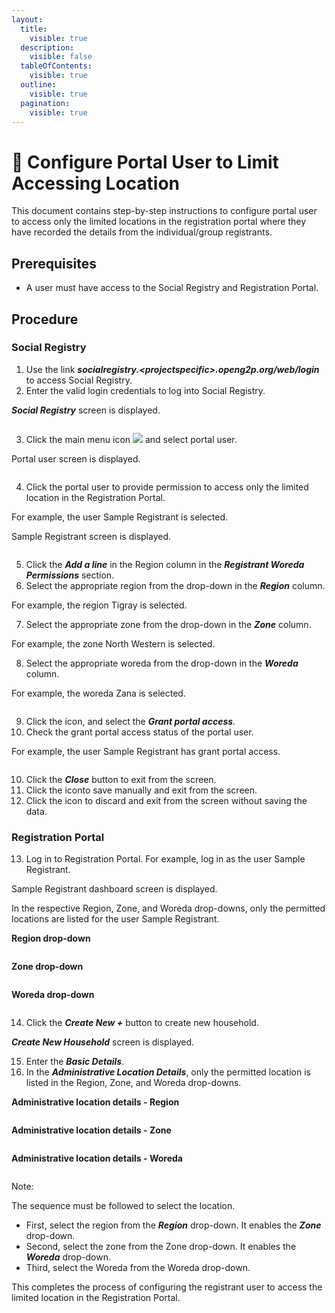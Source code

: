 ```yaml
---
layout:
  title:
    visible: true
  description:
    visible: false
  tableOfContents:
    visible: true
  outline:
    visible: true
  pagination:
    visible: true
---
```


# 📔 Configure Portal User to Limit Accessing Location

This document contains step-by-step instructions to configure portal user to access only the limited locations in the registration portal where they have recorded the details from the individual/group registrants.&#x20;

## Prerequisites

* A user must have access to the Social Registry and Registration Portal.

## Procedure

### Social Registry

1. Use the link _**socialregistry.\<projectspecific>.openg2p.org/web/login**_ to access Social Registry.
2. Enter the valid login credentials to log into Social Registry.

_**Social Registry**_ screen is displayed.

<figure><img src="../../../../.gitbook/assets/social-registry-screen.png" alt=""><figcaption></figcaption></figure>

3. Click the main menu icon ![](../../../../.gitbook/assets/main-menu.png) and select portal user.

Portal user screen is displayed.

<figure><img src="../../../../.gitbook/assets/service-provider.png" alt=""><figcaption></figcaption></figure>

4. Click the portal user to provide permission to access only the limited location in the Registration Portal.

For example, the user Sample Registrant is selected.

Sample Registrant screen is displayed.

<figure><img src="../../../../.gitbook/assets/service-provider-screen (1).png" alt=""><figcaption></figcaption></figure>

5. Click the _**Add a line**_ in the Region column in the _**Registrant Woreda Permissions**_ section.
6. Select the appropriate region from the drop-down in the _**Region**_ column.

For example, the region Tigray is selected.

7. Select the appropriate zone from the drop-down in the _**Zone**_ column.&#x20;

For example, the zone North Western is selected.

8. Select the appropriate woreda from the drop-down in the _**Woreda**_ column.

For example, the woreda Zana is selected.

<figure><img src="../../../../.gitbook/assets/sp-permission.png" alt=""><figcaption></figcaption></figure>

9. Click the icon<img src="../../../../.gitbook/assets/Actions.png" alt="" data-size="original">, and select the _**Grant portal access**_.
10. Check the grant portal access status of the portal user.

For example, the user Sample Registrant has grant portal access.

<figure><img src="../../../../.gitbook/assets/spp-pam.png" alt=""><figcaption></figcaption></figure>

10. Click the _**Close**_ button to exit from the screen.
11. Click the icon<img src="../../../../.gitbook/assets/icon-save-manually.png" alt="" data-size="original">to save manually and exit from the screen.&#x20;
12. Click the <img src="../../../../.gitbook/assets/discard-changes-icon.png" alt="" data-size="original">icon to discard and exit from the screen without saving the data.

### Registration Portal

13. Log in to Registration Portal. For example, log in as the user Sample Registrant.

Sample Registrant dashboard screen is displayed.

In the respective Region, Zone, and Woreda drop-downs, only the permitted locations are listed for the user Sample Registrant.

**Region drop-down**

<figure><img src="../../../../.gitbook/assets/spp-region.png" alt=""><figcaption></figcaption></figure>

**Zone drop-down**

<figure><img src="../../../../.gitbook/assets/spp-zone.png" alt=""><figcaption></figcaption></figure>

**Woreda drop-down**

<figure><img src="../../../../.gitbook/assets/spp-woreda.png" alt=""><figcaption></figcaption></figure>

14. Click the _**Create New +**_ button to create new household.

_**Create New Household**_ screen is displayed.

15. Enter the _**Basic Details**_.
16. In the _**Administrative Location Details**_, only the permitted location is listed in the Region, Zone, and Woreda drop-downs.

**Administrative location details - Region**

<figure><img src="../../../../.gitbook/assets/spp-admin-loc-dtls.png" alt=""><figcaption></figcaption></figure>

**Administrative location details - Zone**

<figure><img src="../../../../.gitbook/assets/spp-admin-loc-dtls-zone.png" alt=""><figcaption></figcaption></figure>

**Administrative location details - Woreda**

<figure><img src="../../../../.gitbook/assets/spp-admin-loc-dtls-woreda.png" alt=""><figcaption></figcaption></figure>

Note:

The sequence must be followed to select the location.&#x20;

* First, select the region from the _**Region**_ drop-down. It enables the _**Zone**_ drop-down.
* Second, select the zone from the Zone drop-down. It enables the _**Woreda**_ drop-down.
* Third, select the Woreda from the Woreda drop-down.

This completes the process of configuring the registrant user to access the limited location in the Registration Portal.
